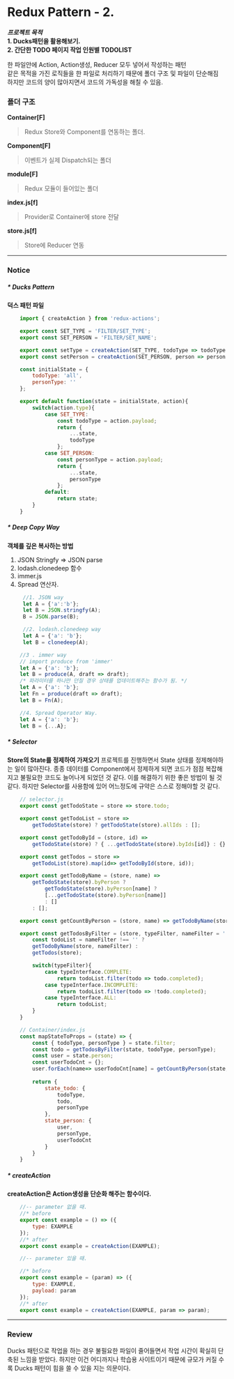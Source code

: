 # Redux Pattern - 2.

***프로젝트 목적***  
**1. Ducks패턴을 활용해보기.**  
**2. 간단한 TODO 페이지 작업 인원별 TODOLIST**  

한 파일안에 Action, Action생성, Reducer 모두 넣어서 작성하는 패턴  
같은 목적을 가진 로직들을 한 파일로 처리하기 때문에 폴더 구조 및 파일이 단순해짐  
하지만 코드의 양이 많아지면서 코드의 가독성을 해칠 수 있음.


### 폴더 구조
**Container[F]**
> Redux Store와 Component를 연동하는 폴더.

**Component[F]**
> 이벤트가 실제 Dispatch되는 폴더

**module[F]**
> Redux 모듈이 들어있는 폴더

**index.js[f]**
> Provider로 Container에 store 전달

**store.js[f]**
> Store에 Reducer 연동
---

### Notice

##### * Ducks Pattern
**덕스 패턴 파일**
```javascript
    import { createAction } from 'redux-actions';

    export const SET_TYPE = 'FILTER/SET_TYPE';
    export const SET_PERSON = 'FILTER/SET_NAME';

    export const setType = createAction(SET_TYPE, todoType => todoType );
    export const setPerson = createAction(SET_PERSON, person => person );

    const initialState = {
        todoType: 'all',
        personType: ''
    };

    export default function(state = initialState, action){
        switch(action.type){
            case SET_TYPE:
                const todoType = action.payload;
                return {
                    ...state,
                    todoType
                };
            case SET_PERSON:
                const personType = action.payload;
                return {
                    ...state,
                    personType
                };
            default:
                return state;
        }
    }
```

##### * Deep Copy Way
**객체를 깊은 복사하는 방법**
1. JSON Stringfy => JSON parse
2. lodash.clonedeep 함수
3. immer.js 
4. Spread 연산자.

```javascript
     //1. JSON way
     let A = {'a':'b'};
     let B = JSON.stringfy(A);
     B = JSON.parse(B);

     //2. lodash.clonedeep way
     let A = {'a': 'b'};
     let B = clonedeep(A);

    //3 . immer way
    // import produce from 'immer'
    let A = {'a': 'b'};
    let B = produce(A, draft => draft);
    /* 파라미터를 하나만 던질 경우 상태를 업데이트해주는 함수가 됨. */
    let A = {'a': 'b'};
    let Fn = produce(draft => draft);
    let B = Fn(A);

    //4. Spread Operator Way.
    let A = {'a': 'b'};
    let B = {...A};

```
##### * Selector
**Store의 State를 정제하여 가져오기**
프로젝트를 진행하면서 State 상태를 정제해야하는 일이 많아진다.
종종 데이터를 Component에서 정제하게 되면 코드가 점점 복잡해지고
불필요한 코드도 늘어나게 되었던 것 같다. 이를 해결하기 위한 좋은 방법이 될 것 같다.
하지만 Selector를 사용함에 있어 어느정도에 규약은 스스로 정해야할 것 같다.

```javascript
    // selector.js
    export const getTodoState = store => store.todo;

    export const getTodoList = store =>
        getTodoState(store) ? getTodoState(store).allIds : [];

    export const getTodoById = (store, id) => 
        getTodoState(store) ? { ...getTodoState(store).byIds[id]} : {}

    export const getTodos = store =>
        getTodoList(store).map(id=> getTodoById(store, id));

    export const getTodoByName = (store, name) =>
        getTodoState(store).byPerson ?
            getTodoState(store).byPerson[name] ? 
            [...getTodoState(store).byPerson[name]] 
            : []
        : [];

    export const getCountByPerson = (store, name) => getTodoByName(store, name).length

    export const getTodosByFilter = (store, typeFilter, nameFilter = '' ) => {
        const todoList = nameFilter !== '' ?
        getTodoByName(store, nameFilter) :
        getTodos(store);

        switch(typeFilter){
            case typeInterface.COMPLETE:
                return todoList.filter(todo => todo.completed);
            case typeInterface.INCOMPLETE:
                return todoList.filter(todo => !todo.completed);
            case typeInterface.ALL:
                return todoList;
        }   
    }

    // Container/index.js
    const mapStateToProps = (state) => {
        const { todoType, personType } = state.filter;
        const todo = getTodosByFilter(state, todoType, personType);
        const user = state.person;
        const userTodoCnt = {};
        user.forEach(name=> userTodoCnt[name] = getCountByPerson(state, name))
        
        return {
            state_todo: {
                todoType,
                todo,
                personType
            },
            state_person: {
                user,
                personType,
                userTodoCnt
            }
        }
    }

```
##### * createAction 
**createAction은 Action생성을 단순화 해주는 함수이다.**
```javascript
    //-- parameter 없을 때.
    //* before
    export const example = () => ({
        type: EXAMPLE
    });
    //* after 
    export const example = createAction(EXAMPLE);

    //-- parameter 있을 때.

    //* before
    export const example = (param) => ({
        type: EXAMPLE,
        payload: param
    });
    //* after 
    export const example = createAction(EXAMPLE, param => param);
```
---


### Review
Ducks 패턴으로 작업을 하는 경우 불필요한 파일이 줄어들면서 작업 시간이 확실히 단축된 느낌을 받았다.
하지만 이건 어디까지나 학습용 사이트이기 때문에 규모가 커질 수록 Ducks 패턴이 힘을 쓸 수 있을 지는 의문이다.
